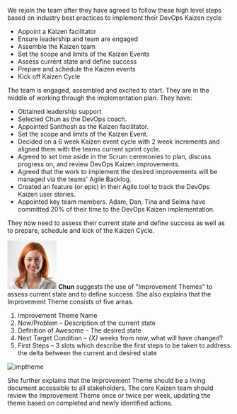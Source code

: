 We rejoin the team after they have agreed to follow these high level steps based on industry best practices to implement their DevOps Kaizen cycle  

- Appoint a Kaizen facilitator  
- Ensure leadership and team are engaged  
- Assemble the Kaizen team  
- Set the scope and limits of the Kaizen Events  
- Assess current state and define success  
- Prepare and schedule the Kaizen events  
- Kick off Kaizen Cycle  

The team is engaged, assembled and excited to start. They are in the middle of working through the implementation plan. They have:  

- Obtained leadership support  
- Selected Chun as the DevOps coach.  
- Appointed Santhosh as the Kaizen facilitator.  
- Set the scope and limits of the Kaizen Event.  
- Decided on a 6 week Kaizen event cycle with 2 week increments and aligned them with the teams current sprint cycle.  
- Agreed to set time aside in the Scrum ceremonies to plan, discuss progress on, and review DevOps Kaizen improvements.  
- Agreed that the work to implement the desired improvements will be managed via the teams' Agile Backlog.  
- Created an feature (or epic) in their Agile tool to track the DevOps Kaizen user stories.  
- Appointed key team members. Adam, Dan, Tina and Selma have committed 20% of their time to the DevOps Kaizen implementation.  

They now need to assess their current state and define success as well as to prepare, schedule and kick of the Kaizen Cycle.  

![chun](../../assets/online-devops-dojo/welcome/chun.png)  **Chun** suggests the use of "Improvement Themes" to assess current state and to define success.  She also explains that the Improvement Theme consists of five areas.  

1. Improvement Theme Name  
2. Now/Problem – Description of the current state  
3. Definition of Awesome – The desired state  
4. Next Target Condition – *{X}* weeks from now, what will have changed?  
5. First Steps – 3 slots which describe the first steps to be taken to address the delta between the current and desired state  

![imptheme](../../assets/online-devops-dojo/devops-kaizen/improvementtheme.jpg)  

She further explains that the Improvement Theme should be a living document accessible to all stakeholders. The core Kaizen team should review the Improvement Theme once or twice per week, updating the theme based on completed and newly identified actions.  
